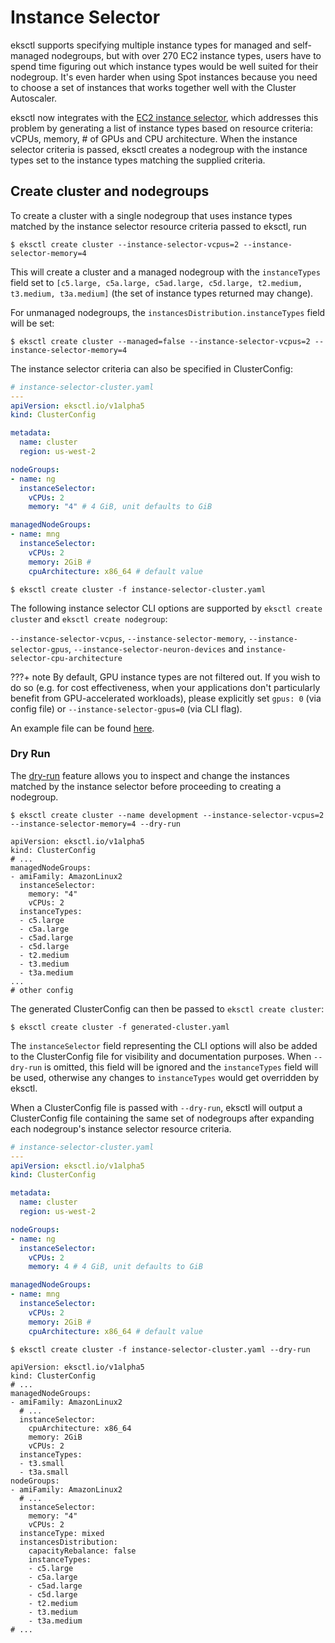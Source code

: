 # Instance Selector

eksctl supports specifying multiple instance types for managed and self-managed nodegroups, but with over 270 EC2 instance types,
users have to spend time figuring out which instance types would be well suited for their nodegroup. It's even harder
when using Spot instances because you need to choose a set of instances that works together well with the Cluster Autoscaler.

eksctl now integrates with the [EC2 instance selector](https://github.com/aws/amazon-ec2-instance-selector),
which addresses this problem by generating a list of instance types based on resource criteria: vCPUs, memory, # of GPUs and CPU architecture.
When the instance selector criteria is passed, eksctl creates a nodegroup with the instance types set to the instance types
matching the supplied criteria.


## Create cluster and nodegroups
To create a cluster with a single nodegroup that uses instance types matched by the instance selector resource
criteria passed to eksctl, run

```console
$ eksctl create cluster --instance-selector-vcpus=2 --instance-selector-memory=4
```

This will create a cluster and a managed nodegroup with the `instanceTypes` field set to
`[c5.large, c5a.large, c5ad.large, c5d.large, t2.medium, t3.medium, t3a.medium]` (the set of instance types returned may change).


For unmanaged nodegroups, the `instancesDistribution.instanceTypes` field will be set:

```console
$ eksctl create cluster --managed=false --instance-selector-vcpus=2 --instance-selector-memory=4
```

The instance selector criteria can also be specified in ClusterConfig:

```yaml
# instance-selector-cluster.yaml
---
apiVersion: eksctl.io/v1alpha5
kind: ClusterConfig

metadata:
  name: cluster
  region: us-west-2

nodeGroups:
- name: ng
  instanceSelector:
    vCPUs: 2
    memory: "4" # 4 GiB, unit defaults to GiB

managedNodeGroups:
- name: mng
  instanceSelector:
    vCPUs: 2
    memory: 2GiB #
    cpuArchitecture: x86_64 # default value
```

```console
$ eksctl create cluster -f instance-selector-cluster.yaml
```

The following instance selector CLI options are supported by `eksctl create cluster` and `eksctl create nodegroup`:

`--instance-selector-vcpus`, `--instance-selector-memory`, `--instance-selector-gpus`, `--instance-selector-neuron-devices` and `instance-selector-cpu-architecture`

???+ note
  By default, GPU instance types are not filtered out. If you wish to do so (e.g. for cost effectiveness, when your applications don't particularly benefit from GPU-accelerated workloads), please explicitly set `gpus: 0` (via config file) or `--instance-selector-gpus=0` (via CLI flag).

An example file can be found [here](https://github.com/eksctl-io/eksctl/blob/main/examples/28-instance-selector.yaml).

### Dry Run
The [dry-run](/usage/dry-run) feature allows you to inspect and change the instances matched by the instance selector before proceeding
to creating a nodegroup.

```console
$ eksctl create cluster --name development --instance-selector-vcpus=2 --instance-selector-memory=4 --dry-run

apiVersion: eksctl.io/v1alpha5
kind: ClusterConfig
# ...
managedNodeGroups:
- amiFamily: AmazonLinux2
  instanceSelector:
    memory: "4"
    vCPUs: 2
  instanceTypes:
  - c5.large
  - c5a.large
  - c5ad.large
  - c5d.large
  - t2.medium
  - t3.medium
  - t3a.medium
...
# other config
```

The generated ClusterConfig can then be passed to `eksctl create cluster`:

```console
$ eksctl create cluster -f generated-cluster.yaml
```

The `instanceSelector` field representing the CLI options will also be added to the ClusterConfig file for visibility and documentation purposes.
When `--dry-run` is omitted, this field will be ignored and the `instanceTypes` field will be used, otherwise any
changes to `instanceTypes` would get overridden by eksctl.


When a ClusterConfig file is passed with `--dry-run`, eksctl will output a ClusterConfig file containing the same set of nodegroups after expanding each nodegroup's instance selector resource criteria.

```yaml
# instance-selector-cluster.yaml
---
apiVersion: eksctl.io/v1alpha5
kind: ClusterConfig

metadata:
  name: cluster
  region: us-west-2

nodeGroups:
- name: ng
  instanceSelector:
    vCPUs: 2
    memory: 4 # 4 GiB, unit defaults to GiB

managedNodeGroups:
- name: mng
  instanceSelector:
    vCPUs: 2
    memory: 2GiB #
    cpuArchitecture: x86_64 # default value
```

```console
$ eksctl create cluster -f instance-selector-cluster.yaml --dry-run

apiVersion: eksctl.io/v1alpha5
kind: ClusterConfig
# ...
managedNodeGroups:
- amiFamily: AmazonLinux2
  # ...
  instanceSelector:
    cpuArchitecture: x86_64
    memory: 2GiB
    vCPUs: 2
  instanceTypes:
  - t3.small
  - t3a.small
nodeGroups:
- amiFamily: AmazonLinux2
  # ...
  instanceSelector:
    memory: "4"
    vCPUs: 2
  instanceType: mixed
  instancesDistribution:
    capacityRebalance: false
    instanceTypes:
    - c5.large
    - c5a.large
    - c5ad.large
    - c5d.large
    - t2.medium
    - t3.medium
    - t3a.medium
# ...
```
